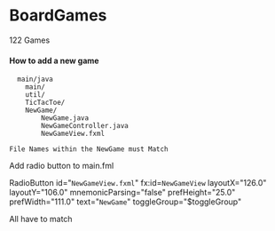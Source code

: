 # BoardGames
122 Games

#### How to add a new game
    
```
  main/java
    main/
    util/
    TicTacToe/
    NewGame/
        NewGame.java
        NewGameController.java
        NewGameView.fxml
```
`File Names within the NewGame must Match`

Add radio button to main.fml 


RadioButton id="`NewGameView.fxml`" fx:id=`NewGameView` layoutX="126.0" layoutY="106.0" mnemonicParsing="false" prefHeight="25.0" prefWidth="111.0" text="`NewGame`" toggleGroup="$toggleGroup"


All have to match